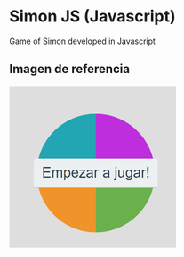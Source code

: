 # Simon JS (Javascript)
Game of Simon developed in Javascript
## Imagen de referencia

<img width="300" src="assets/image.png" alt="Imagen de referencia" />